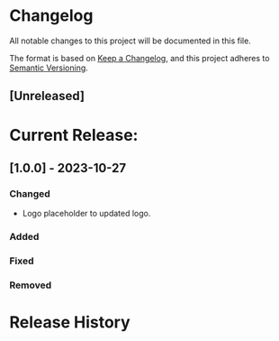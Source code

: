 # Changelog

All notable changes to this project will be documented in this file. 

The format is based on [Keep a Changelog](https://keepachangelog.com/en/1.0.0/),
and this project adheres to [Semantic Versioning](https://semver.org/spec/v2.0.0.html).

## [Unreleased]


# Current Release:

## [1.0.0] - 2023-10-27

### Changed

- Logo placeholder to updated logo.

### Added


### Fixed


### Removed

# Release History

